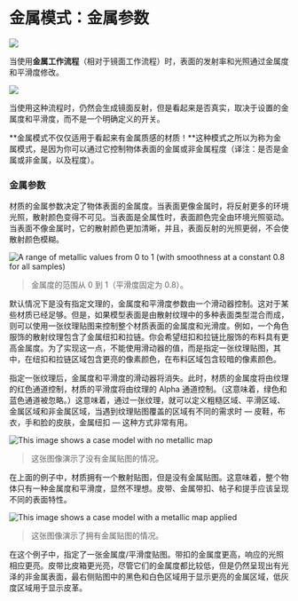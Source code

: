 <!-- > [Metallic mode: Metallic Parameter](http://docs.unity3d.com/Manual/StandardShaderMaterialParameterMetallic.html) -->

<!-- Unity Manual > Graphics > Graphics Overview > Materials, Shaders & Textures > Standard Shader > Material parameters > Metallic mode: Metallic Parameter -->

<!-- # Metallic mode: Metallic Parameter -->
# 金属模式：金属参数

![](http://docs.unity3d.com/uploads/Main/StandardShaderMetallicMode.png)

<!-- When working in the **Metallic workflow** (as opposed to the Specular workflow), the the reflectivity and light response of the surface are modified by the Metallic level and the [Smoothness](http://docs.unity3d.com/Manual/StandardShaderMaterialParameterSmoothness.html) level. -->
当使用**金属工作流程**（相对于镜面工作流程）时，表面的发射率和光照通过金属度和平滑度修改。

[平滑度]: http://docs.unity3d.com/Manual/StandardShaderMaterialParameterSmoothness.html

![](http://docs.unity3d.com/uploads/Main/StandardShaderParameterMetallic.png)

<!-- Specular reflections are still generated when using this workflow but they arise naturally depending on the settings you give for the Metallic and Smoothness levels, rather than being explicitly defined. -->
当使用这种流程时，仍然会生成镜面反射，但是看起来是否真实，取决于设置的金属度和平滑度，而不是一个明确定义的开关。

<!-- **Metallic mode is not just for materials which are supposed to look metallic!** This mode is known as metallic because of the way you have control over how metallic or non-metallic a surface is. -->
**金属模式不仅仅适用于看起来有金属质感的材质！**这种模式之所以为称为金属模式，是因为你可以通过它控制物体表面的金属或非金属程度（译注：是否是金属或非金属，以及程度）。

<!-- ### Metallic parameter -->
### 金属参数

<!-- The metallic parameter of a material determines how “metal-like” the surface is. When a surface is more metallic, it reflects the environment more and its albedo colour becomes less visible. At full metallic level, the surface colour is entirely driven by reflections from the environment. When a surface is less metallic, its albedo colour is more clear and any surface reflections are visible on top of the surface colour, rather than obscuring it. -->
材质的金属参数决定了物体表面的金属度。当表面更像金属时，将反射更多的环境光照，散射颜色变得不可见。当表面是全属性时，表面颜色完全由环境光照驱动。当表面不像金属时，它的散射颜色更加清晰，并且，表面反射的光照更弱，不会使散射颜色模糊。

![A range of metallic values from 0 to 1 (with smoothness at a constant 0.8 for all samples)](http://docs.unity3d.com/uploads/Main/StandardShaderMetallicGraduationTable.png)
<!-- > A range of metallic values from 0 to 1 (with smoothness at a constant 0.8 for all samples) -->
> 金属度的范围从 0 到 1（平滑度固定为 0.8）。

<!-- By default, with no texture assigned, the Metallic and Smoothness parameters are controlled by a slider each. This is enough for some materials. However if your model’s surface has areas with a mixture of surface types in the albedo texture, you can use a texture map to control how the metallic and smoothness levels vary across the surface of the material. For instance if your texture contains a character’s clothing including some metal buckles and zips. You would want the buckles and zips to have a higher metallic value than the fabric of the clothes. To achieve this, instead of using a single slider value, a texture map can be assigned which contains lighter pixel colours in the areas of the buckles and zips, and darker values for the fabric. -->
默认情况下是没有指定文理的，金属度和平滑度参数由一个滑动器控制。这对于某些材质已经足够。但是，如果模型表面是由散射纹理中的多种表面类型混合而成，则可以使用一张纹理贴图来控制整个材质表面的金属度和光滑度。例如，一个角色服饰的散射纹理包含了金属纽扣和拉链。你会希望纽扣和拉链比服饰的布料具有更高金属度。为了实现这一点，不能使用滑动器的值，而是指定一张纹理贴图，其中，在纽扣和拉链区域包含更亮的像素颜色，在布料区域包含较暗的像素颜色。

<!-- With a texture assigned to the Metallic parameter, both the Metallic and Smoothness sliders will disappear. Instead, the Metallic levels for the material are controlled by the values in the Red channel of the texture, and the [Smoothness](http://docs.unity3d.com/Manual/StandardShaderMaterialParameterSmoothness.html) levels for the material are controlled by the Alpha channel of the texture. (This means the Green and Blue channels are ignored). This means you have a single texture which can define areas as being rough or smooth, and metallic or non-metallic, which is very useful when working texture maps that cover many areas of a model with varying requirements - for example a single character texture map often includes multiple surface requirements - leather shoes, cloth clothes, skin for the hands and face and metal buckles. -->
指定一张纹理后，金属度和平滑度的滑动器将消失。此时，材质的金属度将由纹理的红色通道控制，材质的平滑度将由纹理的 Alpha 通道控制。（这意味着，绿色和蓝色通道被忽略。）这意味着，通过一张纹理，就可以定义粗糙区域、平滑区域、金属区域和非金属区域，当遇到纹理贴图覆盖的区域有不同的需求时 — 皮鞋，布衣，手和脸的皮肤，金属纽扣 — 这种方式非常有用。

![This image shows a case model with no metallic map](http://docs.unity3d.com/uploads/Main/StandardShaderNoMetallicMap.png)
<!-- > This image shows a case model with no metallic map -->
> 这张图像演示了没有金属贴图的情况。

<!-- In the example above, the case has an albedo map, but no texture for Metallic. This means the whole object has a single metallic and smoothness value, which is not ideal. The leather straps, the metal buckles, the sticker and the handle should all appear to have different surface properties. -->
在上面的例子中，材质拥有一个散射贴图，但是没有金属贴图。这意味着，整个物体只有一种金属度和平滑度，显然不理想。皮带、金属带扣、帖子和提手应该呈现不同的表面特性。

![This image shows a case model with a metallic map applied](http://docs.unity3d.com/uploads/Main/StandardShaderMetallicMap.png)
<!-- > This image shows a case model with a metallic map applied -->
> 这张图像演示了拥有金属贴图的情况。

<!-- In this example, a Metal/Smoothness texture map has been assigned. The buckle now has a high metallic value and responds to light accordingly. The leather straps are shinier than the leather body of the box, however they have a low “Metallic” value, so it appears to be shiny non-metal surface. The black and white map on the far right shows the lighter areas for metal, and mid to low greys for the leather. -->
在这个例子中，指定了一张金属度/平滑度贴图。带扣的金属度更高，响应的光照相应更亮。皮带比皮箱更光亮，尽管它们的金属度都比较低，但是仍然呈现出有光泽的非金属表面，最右侧贴图中的黑色和白色区域用于显示更亮的金属区域，低灰度区域用于显示皮革。
